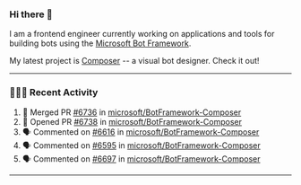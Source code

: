 ### Hi there 👋

I am a frontend engineer currently working on applications and tools for building bots using the [Microsoft Bot Framework](https://dev.botframework.com/).

My latest project is [Composer](https://github.com/microsoft/BotFramework-Composer) -- a visual bot designer. Check it out!

---

### 👨🏻‍💻 Recent Activity

<!--START_SECTION:activity-->
1. 🎉 Merged PR [#6736](https://github.com/microsoft/BotFramework-Composer/pull/6736) in [microsoft/BotFramework-Composer](https://github.com/microsoft/BotFramework-Composer)
2. 💪 Opened PR [#6738](https://github.com/microsoft/BotFramework-Composer/pull/6738) in [microsoft/BotFramework-Composer](https://github.com/microsoft/BotFramework-Composer)
3. 🗣 Commented on [#6616](https://github.com/microsoft/BotFramework-Composer/issues/6616) in [microsoft/BotFramework-Composer](https://github.com/microsoft/BotFramework-Composer)
4. 🗣 Commented on [#6595](https://github.com/microsoft/BotFramework-Composer/issues/6595) in [microsoft/BotFramework-Composer](https://github.com/microsoft/BotFramework-Composer)
5. 🗣 Commented on [#6697](https://github.com/microsoft/BotFramework-Composer/issues/6697) in [microsoft/BotFramework-Composer](https://github.com/microsoft/BotFramework-Composer)
<!--END_SECTION:activity-->

---

<!--
**a-b-r-o-w-n/a-b-r-o-w-n** is a ✨ _special_ ✨ repository because its `README.md` (this file) appears on your GitHub profile.

Here are some ideas to get you started:

- 🔭 I’m currently working on ...
- 🌱 I’m currently learning ...
- 👯 I’m looking to collaborate on ...
- 🤔 I’m looking for help with ...
- 💬 Ask me about ...
- 📫 How to reach me: ...
- 😄 Pronouns: ...
- ⚡ Fun fact: ...
-->
